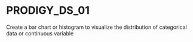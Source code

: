 # PRODIGY_DS_01
Create a bar chart or histogram to visualize the distribution of categorical data or continuous variable 
